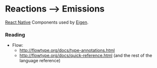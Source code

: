 # Reactions ⟶ Emissions

[React Native] Components used by [Eigen].

[React Native]: http://facebook.github.io/react-native/
[Eigen]: https://github.com/artsy/eigen

### Reading

* Flow:
  - http://flowtype.org/docs/type-annotations.html
  - http://flowtype.org/docs/quick-reference.html (and the rest of the language reference)
